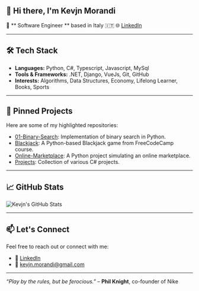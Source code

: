 ## 👋 Hi there, I'm Kevjn Morandi

🎯 ** Software Engineer ** based in Italy 🇮🇹
🌐 [LinkedIn](https://www.linkedin.com/in/kevjn-morandi-924110215/)

---

## 🛠️ Tech Stack

- **Languages:** Python, C#, Typescript, Javascript, MySql
- **Tools & Frameworks:** .NET, Django, VueJs, Git, GitHub
- **Interests:** Algorithms, Data Structures, Economy, Lifelong Learner, Books, Sports

---

## 📌 Pinned Projects

Here are some of my highlighted repositories:

- [01-Binary-Search](https://github.com/morandi-kevjn/01-Binary-Search): Implementation of binary search in Python.
- [Blackjack](https://github.com/morandi-kevjn/Blackjack): A Python-based Blackjack game from FreeCodeCamp course.
- [Online-Marketplace](https://github.com/morandi-kevjn/Online-Marketplace): A Python project simulating an online marketplace.
- [Projects](https://github.com/morandi-kevjn/Projects): Collection of various C# projects.

---

## 📈 GitHub Stats

![Kevjn's GitHub Stats](https://github-readme-stats.vercel.app/api?username=morandi-kevjn&show_icons=true&theme=default)

---

## 📫 Let's Connect

Feel free to reach out or connect with me:

- 💼 [LinkedIn](https://www.linkedin.com/in/kevjn-morandi-924110215/)
- 📧 kevjn.morandi@gmail.com

---

*“Play by the rules, but be ferocious.”* – **Phil Knight**, co-founder of Nike
